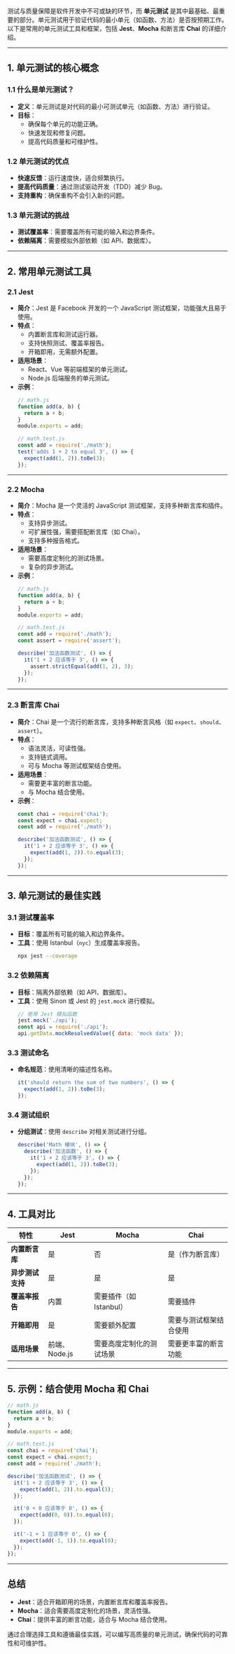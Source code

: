 测试与质量保障是软件开发中不可或缺的环节，而 **单元测试** 是其中最基础、最重要的部分。单元测试用于验证代码的最小单元（如函数、方法）是否按预期工作。以下是常用的单元测试工具和框架，包括 **Jest**、**Mocha** 和断言库 **Chai** 的详细介绍。

---

## **1. 单元测试的核心概念**
### **1.1 什么是单元测试？**
- **定义**：单元测试是对代码的最小可测试单元（如函数、方法）进行验证。
- **目标**：
  - 确保每个单元的功能正确。
  - 快速发现和修复问题。
  - 提高代码质量和可维护性。

### **1.2 单元测试的优点**
- **快速反馈**：运行速度快，适合频繁执行。
- **提高代码质量**：通过测试驱动开发（TDD）减少 Bug。
- **支持重构**：确保重构不会引入新的问题。

### **1.3 单元测试的挑战**
- **测试覆盖率**：需要覆盖所有可能的输入和边界条件。
- **依赖隔离**：需要模拟外部依赖（如 API、数据库）。

---

## **2. 常用单元测试工具**
### **2.1 Jest**
- **简介**：Jest 是 Facebook 开发的一个 JavaScript 测试框架，功能强大且易于使用。
- **特点**：
  - 内置断言库和测试运行器。
  - 支持快照测试、覆盖率报告。
  - 开箱即用，无需额外配置。
- **适用场景**：
  - React、Vue 等前端框架的单元测试。
  - Node.js 后端服务的单元测试。
- **示例**：
  ```javascript
  // math.js
  function add(a, b) {
    return a + b;
  }
  module.exports = add;

  // math.test.js
  const add = require('./math');
  test('adds 1 + 2 to equal 3', () => {
    expect(add(1, 2)).toBe(3);
  });
  ```

---

### **2.2 Mocha**
- **简介**：Mocha 是一个灵活的 JavaScript 测试框架，支持多种断言库和插件。
- **特点**：
  - 支持异步测试。
  - 可扩展性强，需要搭配断言库（如 Chai）。
  - 支持多种报告格式。
- **适用场景**：
  - 需要高度定制化的测试场景。
  - 复杂的异步测试。
- **示例**：
  ```javascript
  // math.js
  function add(a, b) {
    return a + b;
  }
  module.exports = add;

  // math.test.js
  const add = require('./math');
  const assert = require('assert');

  describe('加法函数测试', () => {
    it('1 + 2 应该等于 3', () => {
      assert.strictEqual(add(1, 2), 3);
    });
  });
  ```

---

### **2.3 断言库 Chai**
- **简介**：Chai 是一个流行的断言库，支持多种断言风格（如 `expect`、`should`、`assert`）。
- **特点**：
  - 语法灵活，可读性强。
  - 支持链式调用。
  - 可与 Mocha 等测试框架结合使用。
- **适用场景**：
  - 需要更丰富的断言功能。
  - 与 Mocha 结合使用。
- **示例**：
  ```javascript
  const chai = require('chai');
  const expect = chai.expect;
  const add = require('./math');

  describe('加法函数测试', () => {
    it('1 + 2 应该等于 3', () => {
      expect(add(1, 2)).to.equal(3);
    });
  });
  ```

---

## **3. 单元测试的最佳实践**
### **3.1 测试覆盖率**
- **目标**：覆盖所有可能的输入和边界条件。
- **工具**：使用 Istanbul（`nyc`）生成覆盖率报告。
  ```bash
  npx jest --coverage
  ```

### **3.2 依赖隔离**
- **目标**：隔离外部依赖（如 API、数据库）。
- **工具**：使用 Sinon 或 Jest 的 `jest.mock` 进行模拟。
  ```javascript
  // 使用 Jest 模拟函数
  jest.mock('./api');
  const api = require('./api');
  api.getData.mockResolvedValue({ data: 'mock data' });
  ```

### **3.3 测试命名**
- **命名规范**：使用清晰的描述性名称。
  ```javascript
  it('should return the sum of two numbers', () => {
    expect(add(1, 2)).toBe(3);
  });
  ```

### **3.4 测试组织**
- **分组测试**：使用 `describe` 对相关测试进行分组。
  ```javascript
  describe('Math 模块', () => {
    describe('加法函数', () => {
      it('1 + 2 应该等于 3', () => {
        expect(add(1, 2)).toBe(3);
      });
    });
  });
  ```

---

## **4. 工具对比**
| **特性**            | **Jest**                          | **Mocha**                        | **Chai**                        |
|---------------------|-----------------------------------|----------------------------------|---------------------------------|
| **内置断言库**       | 是                                | 否                               | 是（作为断言库）                |
| **异步测试支持**     | 是                                | 是                               | 是                              |
| **覆盖率报告**       | 内置                              | 需要插件（如 Istanbul）          | 需要插件                        |
| **开箱即用**         | 是                                | 需要额外配置                     | 需要与测试框架结合使用          |
| **适用场景**         | 前端、Node.js                     | 需要高度定制化的测试场景         | 需要更丰富的断言功能            |

---

## **5. 示例：结合使用 Mocha 和 Chai**
```javascript
// math.js
function add(a, b) {
  return a + b;
}
module.exports = add;

// math.test.js
const chai = require('chai');
const expect = chai.expect;
const add = require('./math');

describe('加法函数测试', () => {
  it('1 + 2 应该等于 3', () => {
    expect(add(1, 2)).to.equal(3);
  });

  it('0 + 0 应该等于 0', () => {
    expect(add(0, 0)).to.equal(0);
  });

  it('-1 + 1 应该等于 0', () => {
    expect(add(-1, 1)).to.equal(0);
  });
});
```

---

## **总结**
- **Jest**：适合开箱即用的场景，内置断言库和覆盖率报告。
- **Mocha**：适合需要高度定制化的场景，灵活性强。
- **Chai**：提供丰富的断言功能，适合与 Mocha 结合使用。

通过合理选择工具和遵循最佳实践，可以编写高质量的单元测试，确保代码的可靠性和可维护性。